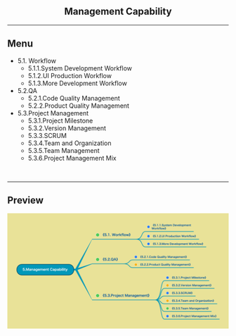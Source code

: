 <h2 align="center">Management Capability</h2>

----


## Menu

* 5.1. Workflow
	* 5.1.1.System Development Workflow
	* 5.1.2.UI Production Workflow
	* 5.1.3.More Development Workflow
* 5.2.QA
	* 5.2.1.Code Quality Management
	* 5.2.2.Product Quality Management
* 5.3.Project Management
	* 5.3.1.Project Milestone
	* 5.3.2.Version Management
	* 5.3.3.SCRUM
	* 5.3.4.Team and Organization
	* 5.3.5.Team Management
	* 5.3.6.Project Management Mix

<br/>

----

## Preview
![Image loading...](../../overview/5.Management%20Capability.png)



